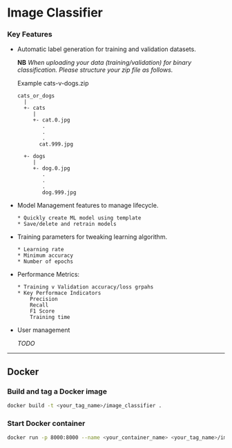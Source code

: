 # Image Classifier

### Key Features

* Automatic label generation for training and validation datasets.
  

  __NB__ _When uploading your data (training/validation) for binary classification. Please structure your zip file as follows._
  
  Example cats-v-dogs.zip

    
      cats_or_dogs
        |
        +- cats
           |
           +- cat.0.jpg
              .
              .
              .
             cat.999.jpg
             
        +- dogs
           |
           +- dog.0.jpg
              .
              .
              .
              dog.999.jpg

* Model Management features to manage lifecycle.

      * Quickly create ML model using template
      * Save/delete and retrain models              


* Training parameters for tweaking learning algorithm. 

      * Learning rate
      * Minimum accuracy
      * Number of epochs


* Performance Metrics:

      * Training v Validation accuracy/loss grpahs
      * Key Performace Indicators
          Precision
          Recall
          F1 Score
          Training time
  
* User management

  _TODO_

___

## Docker

### Build and tag a Docker image
```bash
docker build -t <your_tag_name>/image_classifier .
```

### Start Docker container
```bash
docker run -p 8000:8000 --name <your_container_name> <your_tag_name>/image_classifier
```

